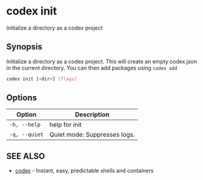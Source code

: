 # codex init

Initialize a directory as a codex project

## Synopsis

Initialize a directory as a codex project. This will create an empty codex.json in the current directory. You can then add packages using `codex add`

```bash
codex init [<dir>] [flags]
```

## Options

<!--Markdown Table of Options  -->
| Option | Description |
| --- | --- |
| `-h, --help` | help for init |
| `-q, --quiet` | Quiet mode: Suppresses logs. |

## SEE ALSO

* [codex](./codex.md)	 - Instant, easy, predictable shells and containers

